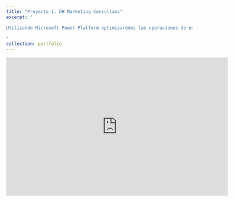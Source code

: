 ```yaml
---
title: "Proyecto 1. DH Marketing Consultans"
excerpt: "

Utilizando Microsoft Power Platform optimizaremos las operaciones de esta organización <br/> <iframe title='Proyecto 1. DH Marketing Consultans' width='600' height='373.5' src='https://app.powerbi.com/view?r=eyJrIjoiZGFlMThkMTUtZTcwYi00YzFiLTlmYzktYjViMDFiMzk4YjE3IiwidCI6ImEzY2QwMDVjLTI1MTQtNDcwOS1iNTg4LTFkNzhiZTM3NTBhNiIsImMiOjl9' frameborder='0' allowFullScreen='true'></iframe>

"
collection: portfolio
---
```


<iframe title="Proyecto 1. DH Marketing Consultans" width="600" height="373.5" src="https://app.powerbi.com/view?r=eyJrIjoiZGFlMThkMTUtZTcwYi00YzFiLTlmYzktYjViMDFiMzk4YjE3IiwidCI6ImEzY2QwMDVjLTI1MTQtNDcwOS1iNTg4LTFkNzhiZTM3NTBhNiIsImMiOjl9" frameborder="0" allowFullScreen="true"></iframe>

